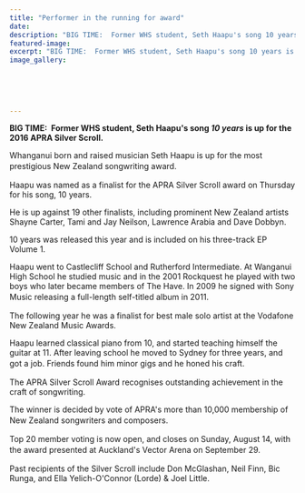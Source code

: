 ```yaml
---
title: "Performer in the running for award"
date: 
description: "BIG TIME:  Former WHS student, Seth Haapu's song 10 years is up for the 2016 APRA Silver Scroll, Wanganui Chronicle article on 25/7/16..."
featured-image: 
excerpt: "BIG TIME:  Former WHS student, Seth Haapu's song 10 years is up for the 2016 APRA Silver Scroll..."
image_gallery:
	
	
	
	
	
---
```


<p><strong>BIG TIME: &nbsp;Former WHS student, Seth Haapu's song <em>10 years</em> is up for the 2016 APRA Silver Scroll.</strong></p>
<p>Whanganui born and raised musician Seth Haapu is up for the most prestigious New Zealand songwriting award.<span style="line-height: 1.5;">&nbsp;</span></p>
<p>Haapu was named as a finalist for the APRA Silver Scroll award on Thursday for his song, 10 years.</p>
<p>He is up against 19 other finalists, including prominent New Zealand artists Shayne Carter, Tami and Jay Neilson, Lawrence Arabia and Dave Dobbyn.</p>
<p>10 years was released this year and is included on his three-track EP Volume 1.</p>
<p>Haapu went to Castlecliff School and Rutherford Intermediate. At Wanganui High School he studied music and in the 2001 Rockquest he played with two boys who later became members of The Have. In 2009 he signed with Sony Music releasing a full-length self-titled album in 2011.<span style="line-height: 1.5;">&nbsp;</span></p>
<p>The following year he was a finalist for best male solo artist at the Vodafone New Zealand Music Awards.</p>
<p>Haapu learned classical piano from 10, and started teaching himself the guitar at 11. After leaving school he moved to Sydney for three years, and got a job. Friends found him minor gigs and he honed his craft.<span style="line-height: 1.5;">&nbsp;</span></p>
<p>The APRA Silver Scroll Award recognises outstanding achievement in the craft of songwriting.</p>
<p>The winner is decided by vote of APRA's more than 10,000 membership of New Zealand songwriters and composers.<span style="line-height: 1.5;">&nbsp;</span></p>
<p>Top 20 member voting is now open, and closes on Sunday, August 14, with the award presented at Auckland's Vector Arena on September 29.<span style="line-height: 1.5;">&nbsp;</span></p>
<p>Past recipients of the Silver Scroll include Don McGlashan, Neil Finn, Bic Runga, and Ella Yelich-O'Connor (Lorde) &amp; Joel Little.</p>

